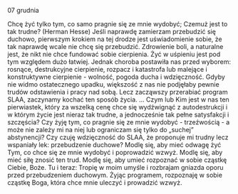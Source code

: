 07 grudnia

Chcę żyć tylko tym, co samo pragnie się ze mnie wydobyć;
Czemuż jest to tak trudne?
(Herman Hesse)
 Jeśli naprawdę zamierzam przebudzić się duchowo, pierwszym krokiem na tej drodze jest uświadomienie sobie, że tak naprawdę wcale nie chcę się przebudzić. Zdrowienie boli, a naturalne jest, że nikt nie chce fundować sobie cierpienia. Żyć w uśpieniu jest pod tym względem dużo łatwiej. Jednak choroba postawiła nas przed wyborem: rosnące, destrukcyjne cierpienie, rozpacz i katastrofa lub malejące i konstruktywne cierpienie - wolność, pogoda ducha i wdzięczność. Gdyby nie widmo ostatecznego upadku, większość z nas nie podjęłaby pewnie trudów odstawienia i pracy nad sobą. Lecz zacząwszy przerabiać program SLAA, zaczynamy kochać ten sposób życia. ... Czym lub Kim jest w nas ten pierwiastek, który za wszelką cenę chce się wydźwignąć z autodestrukcji i w którym życie jest nieraz tak trudne, a jednocześnie tak pełne satysfakcji i szczęścia?
 Czy żyję tym, co pragnie się ze mnie wydobyć - trzeźwością - a może nie zależy mi na niej lub ograniczam się tylko do „suchej” abstynencji? Czy czuję wdzięczność do SLAA, że proponuje mi trudny lecz wspaniały lek: przebudzenie duchowe?
 Modlę się, aby mieć odwagę żyć Tym, co chce się ze mnie wydobyć i poprowadzić wzwyż. Modlę się, aby mieć siłę znosić ten trud. Modlę się, aby umieć rozpoznać w sobie cząstkę Ciebie, Boże.
 Tu i teraz: Tropię w moim umyśle i rozbrajam gniazda oporu przed przebudzeniem duchowym. Żyjąc programem, rozpoznaję w sobie cząstkę Boga, która chce mnie uleczyć i prowadzić wzwyż.

